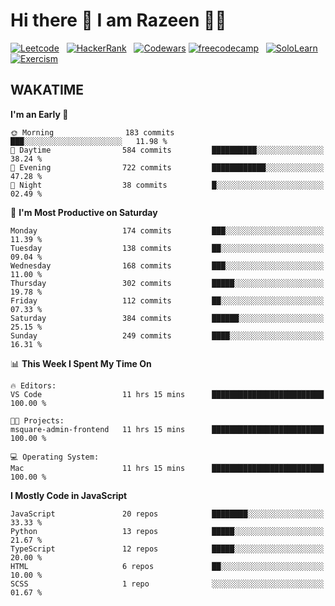 # Hi there 👋 I am Razeen 👩‍💻


[![Leetcode](https://img.shields.io/badge/-LeetCode-FFA116?style=for-the-badge&logo=LeetCode&logoColor=black)](https://leetcode.com/razeenshaikh/)&nbsp;&nbsp;
[![HackerRank](https://img.shields.io/badge/-Hackerrank-2EC866?style=for-the-badge&logo=HackerRank&logoColor=white)](https://www.hackerrank.com/profile/razeen_m_shaikh)&nbsp;&nbsp;
[![Codewars](https://img.shields.io/badge/Codewars-B1361E?style=for-the-badge&logo=Codewars&logoColor=white)](https://www.codewars.com/users/razeen_shaikh)
[![freecodecamp](https://img.shields.io/badge/freecodecamp-27273D?style=for-the-badge&logo=freecodecamp&logoColor=white)](https://www.freecodecamp.org/razeen)&nbsp;&nbsp;
[![SoloLearn](https://img.shields.io/badge/-Sololearn-3a464b?style=for-the-badge&logo=Sololearn&logoColor=white)](https://www.sololearn.com/en/profile/30940776)&nbsp;&nbsp;
[![Exercism](https://img.shields.io/badge/Exercism-009CAB?style=for-the-badge&logo=exercism&logoColor=white)](https://exercism.org/profiles/Razeen-Shaikh)

## WAKATIME

<!--START_SECTION:waka-->
**I'm an Early 🐤** 

```text
🌞 Morning                183 commits         ███░░░░░░░░░░░░░░░░░░░░░░   11.98 % 
🌆 Daytime                584 commits         ██████████░░░░░░░░░░░░░░░   38.24 % 
🌃 Evening                722 commits         ████████████░░░░░░░░░░░░░   47.28 % 
🌙 Night                  38 commits          █░░░░░░░░░░░░░░░░░░░░░░░░   02.49 % 
```
📅 **I'm Most Productive on Saturday** 

```text
Monday                   174 commits         ███░░░░░░░░░░░░░░░░░░░░░░   11.39 % 
Tuesday                  138 commits         ██░░░░░░░░░░░░░░░░░░░░░░░   09.04 % 
Wednesday                168 commits         ███░░░░░░░░░░░░░░░░░░░░░░   11.00 % 
Thursday                 302 commits         █████░░░░░░░░░░░░░░░░░░░░   19.78 % 
Friday                   112 commits         ██░░░░░░░░░░░░░░░░░░░░░░░   07.33 % 
Saturday                 384 commits         ██████░░░░░░░░░░░░░░░░░░░   25.15 % 
Sunday                   249 commits         ████░░░░░░░░░░░░░░░░░░░░░   16.31 % 
```


📊 **This Week I Spent My Time On** 

```text
🔥 Editors: 
VS Code                  11 hrs 15 mins      █████████████████████████   100.00 % 

🐱‍💻 Projects: 
msquare-admin-frontend   11 hrs 15 mins      █████████████████████████   100.00 % 

💻 Operating System: 
Mac                      11 hrs 15 mins      █████████████████████████   100.00 % 
```

**I Mostly Code in JavaScript** 

```text
JavaScript               20 repos            ████████░░░░░░░░░░░░░░░░░   33.33 % 
Python                   13 repos            █████░░░░░░░░░░░░░░░░░░░░   21.67 % 
TypeScript               12 repos            █████░░░░░░░░░░░░░░░░░░░░   20.00 % 
HTML                     6 repos             ██░░░░░░░░░░░░░░░░░░░░░░░   10.00 % 
SCSS                     1 repo              ░░░░░░░░░░░░░░░░░░░░░░░░░   01.67 % 
```




<!--END_SECTION:waka-->
